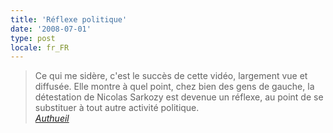 ```yaml
---
title: 'Réflexe politique'
date: '2008-07-01'
type: post
locale: fr_FR
---
```


> Ce qui me sidère, c'est le succès de cette vidéo, largement vue et diffusée. Elle montre à quel point, chez bien des gens de gauche, la détestation de Nicolas Sarkozy est devenue un réflexe, au point de se substituer à tout autre activité politique.  
> <cite>[Authueil](http://www.authueil.org/?2008/07/01/922-hair-plutot-que-penser)</cite>
